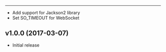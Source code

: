 -------------------
* Add support for Jackson2 library
* Set SO_TIMEOUT for WebSocket

v1.0.0 (2017-03-07)
-------------------
* Initial release
